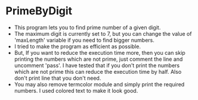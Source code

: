 # PrimeByDigit
- This program lets you to find prime number of a given digit.
- The maximum digit is currently set to 7, but you can change the value of 'maxLength' variable if you need to find bigger numbers.
- I tried to make the program as efficient as possible. 
- But, If you want to reduce the execution time more, then you can skip printing the numbers which are not prime, just comment the line and uncomment 'pass'. I have tested that if      you don't print the numbers which are not prime this can reduce the execution time by half. Also don't print line that you don't need.
- You may also remove termcolor module and simply print the required numbers. I used colored text to make it look good.
